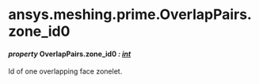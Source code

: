 # ansys.meshing.prime.OverlapPairs.zone_id0



#### *property* OverlapPairs.zone_id0 *: [int](https://docs.python.org/3.11/library/functions.html#int)*

Id of one overlapping face zonelet.

<!-- !! processed by numpydoc !! -->
